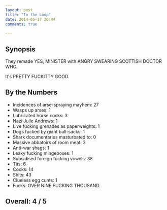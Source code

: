 ```yaml
---
layout: post
title: "In the Loop"
date: 2014-05-17 20:44
comments: true

---
```


Synopsis
--------

They remade YES, MINISTER with ANGRY SWEARING SCOTTISH DOCTOR WHO.

It's PRETTY FUCKITTY GOOD.

By the Numbers
--------------

* Incidences of arse-spraying mayhem: 27
* Wasps up arses: 1
* Lubricated horse cocks: 3
* Nazi Julie Andrews: 1
* Live fucking grenades as paperweights: 1
* Dogs fucked by giant ball-sacks: 1
* Shark documentaries masturbated to: 0
* Massive abbatoirs of room meat: 3
* Anti-war shags: 1
* Leaky fucking mingeboxes: 1
* Subsidised foreign fucking vowels: 38
* Tits: 6
* Cocks: 14
* Shits: 43
* Clueless egg cunts: 1
* Fucks: OVER NINE FUCKING THOUSAND.

Overall: 4 / 5
--------------
